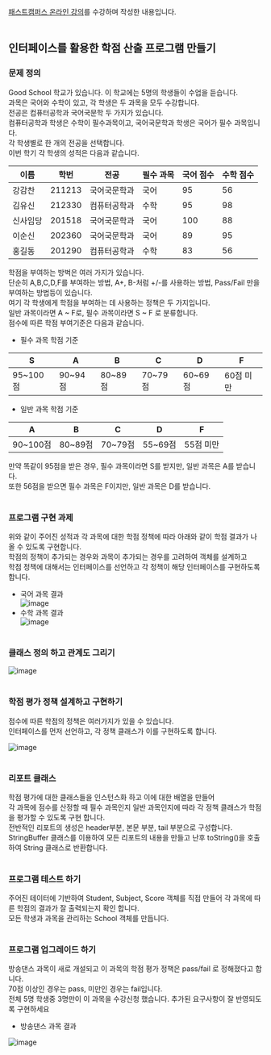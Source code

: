 [패스트캠퍼스 온라인 강의](https://fastcampus.co.kr/dev_online_javaend)를 수강하며 작성한 내용입니다.   
<br>


## 인터페이스를 활용한 학점 산출 프로그램 만들기

### 문제 정의

Good School 학교가 있습니다. 이 학교에는 5명의 학생들이 수업을 듣습니다.   
과목은 국어와 수학이 있고, 각 학생은 두 과목을 모두 수강합니다.   
전공은 컴퓨터공학과 국어국문학 두 가지가 있습니다.   
컴퓨터공학과 학생은 수학이 필수과목이고, 국어국문학과 학생은 국어가 필수 과목입니다.   
각 학생별로 한 개의 전공을 선택합니다.   
이번 학기 각 학생의 성적은 다음과 같습니다.

| 이름 | 학번 | 전공 | 필수 과목 | 국어 점수 | 수학 점수 |
| ------ | ------ | ------ | ------ | ------ | ------ |
| 강감찬 | 211213 | 국어국문학과 | 국어 | 95 | 56 |
| 김유신 | 212330 | 컴퓨터공학과 | 수학 | 95 | 98 |
| 신사임당 | 201518 | 국어국문학과 | 국어 | 100 | 88 |
| 이순신 | 202360 | 국어국문학과 | 국어 | 89 | 95 |
| 홍길동 | 201290 | 컴퓨터공학과 | 수학 | 83 | 56 |

학점을 부여하는 방벅은 여러 가지가 있습니다.   
단순히 A,B,C,D,F를 부여하는 방법, A+, B-처럼 +/-를 사용하는 방법, Pass/Fail 만을 부여하는 방법등이 있습니다.   
여기 각 학생에게 학점을 부여하는 데 사용하는 정책은 두 가지입니다.   
일반 과목이라면 A ~ F로, 필수 과목이라면 S ~ F 로 분류합니다.   
점수에 따른 학점 부여기준은 다음과 같습니다.   

- 필수 과목 학점 기준

| S | A | B | C | D | F |
| ------ | ------ | ------ | ------ | ------ | ------ |
| 95~100점 | 90~94점 | 80~89점 | 70~79점 | 60~69점 | 60점 미만 |

- 일반 과목 학점 기준

| A | B | C | D | F |
| ------ | ------ | ------ | ------ | ------ |
| 90~100점 | 80~89점 | 70~79점 | 55~69점 | 55점 미만 |

만약 똑같이 95점을 받은 경우, 필수 과목이라면 S를 받지만, 일반 과목은 A를 받습니다.   
또한 56점을 받으면 필수 과목은 F이지만, 일반 과목은 D를 받습니다.
<br><br>

### 프로그램 구현 과제

위와 같이 주어진 성적과 각 과목에 대한 학점 정책에 따라 아래와 같이 학점 결과가 나올 수 있도록 구현합니다.   
학점의 정책이 추가되는 경우와 과목이 추가되는 경우를 고려하여 객체를 설계하고   
학점 정책에 대해서는 인터페이스를 선언하고 각 정책이 해당 인터페이스를 구현하도록 합니다.   

- 국어 과목 결과    
![image](https://user-images.githubusercontent.com/84164109/136362906-7a8e3828-9b3d-4d7c-94f8-050f569cba86.png)
- 수학 과목 결과    
![image](https://user-images.githubusercontent.com/84164109/136363043-46046173-dde4-42b4-a3fb-c40b300ce923.png)
<br><br>

### 클래스 정의 하고 관계도 그리기

![image](https://user-images.githubusercontent.com/84164109/136355152-8a8d9c5a-7a7f-44a0-8486-956fdf1ec62f.png)
<br><br>

### 학점 평가 정책 설계하고 구현하기

점수에 따른 학점의 정책은 여러가지가 있을 수 있습니다.   
인터페이스를 먼저 선언하고, 각 정책 클래스가 이를 구현하도록 합니다.   

![image](https://user-images.githubusercontent.com/84164109/136355182-7cfa96df-ff21-42ad-ab0a-3f49d4c53324.png)
<br><br>

### 리포트 클래스 

학점 평가에 대한 클래스들을 인스턴스화 하고 이에 대한 배열을 만들어    
각 과목에 점수를 산정할 때 필수 과목인지 일반 과목인지에 따라 각 정책 클래스가 학점을 평가할 수 있도록 구현 합니다.   
전반적인 리포트의 생성은 header부분, 본문 부분, tail 부분으로 구성합니다.   
StringBuffer 클래스를 이용하여 모든 리포트의 내용을 만들고 난후 toString()을 호출 하여 String 클래스로 반환합니다.
<br><br>

### 프로그램 테스트 하기

주어진 테이터에 기반하여 Student, Subject, Score 객체를 직접 만들어 각 과목에 따른 학점의 결과가 잘 출력되는지 확인 합니다.   
모든 학생과 과목을 관리하는 School 객체를 만듭니다.
<br><br>

### 프로그램 업그레이드 하기

방송댄스 과목이 새로 개설되고 이 과목의 학점 평가 정책은 pass/fail 로 정해졌다고 합니다.   
70점 이상인 경우는 pass, 미만인 경우는 fail입니다.  
전체 5명 학생중 3명만이 이 과목을 수강신청 했습니다. 추가된 요구사항이 잘 반영되도록 구현하세요

- 방송댄스 과목 결과  

![image](https://user-images.githubusercontent.com/84164109/136362731-8d162219-c637-4dff-b523-f6b1b625ec7a.png)

